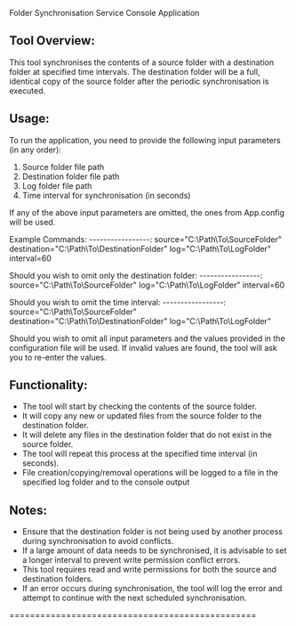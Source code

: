 Folder Synchronisation Service Console Application

Tool Overview:
--------------
This tool synchronises the contents of a source folder with a destination folder at specified time intervals. The destination folder will be a full, identical copy of the source folder after the periodic synchronisation is executed.

Usage:
------
To run the application, you need to provide the following input parameters (in any order):
1. Source folder file path
2. Destination folder file path
3. Log folder file path
4. Time interval for synchronisation (in seconds)

If any of the above input parameters are omitted, the ones from App.config will be used.

Example Commands: 
-----------------:
	source="C:\Path\To\SourceFolder" destination="C:\Path\To\DestinationFolder" log="C:\Path\To\LogFolder" interval=60

Should you wish to omit only the destination folder:
-----------------:
	source="C:\Path\To\SourceFolder" log="C:\Path\To\LogFolder" interval=60

Should you wish to omit the time interval:
-----------------:
	source="C:\Path\To\SourceFolder" destination="C:\Path\To\DestinationFolder" log="C:\Path\To\LogFolder"

Should you wish to omit all input parameters and the values provided in the configuration file will be used. If invalid values are found, the tool will ask you to re-enter the values.

Functionality:
--------------
- The tool will start by checking the contents of the source folder.
- It will copy any new or updated files from the source folder to the destination folder.
- It will delete any files in the destination folder that do not exist in the source folder.
- The tool will repeat this process at the specified time interval (in seconds).
- File creation/copying/removal operations will be logged to a file in the specified log folder and to the console output

Notes:
------
- Ensure that the destination folder is not being used by another process during synchronisation to avoid conflicts.
- If a large amount of data needs to be synchronised, it is advisable to set a longer interval to prevent write permission conflict errors.
- This tool requires read and write permissions for both the source and destination folders.
- If an error occurs during synchronisation, the tool will log the error and attempt to continue with the next scheduled synchronisation.

================================================
